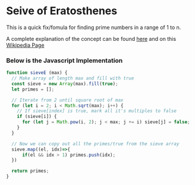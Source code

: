 # Seive of Eratosthenes

This is a quick fix/fomula for finding prime numbers in a range of 1 to n.

A complete explanation of the concept can be found [here](https://www.smartickmethod.com/blog/math/operations-and-algebraic-thinking/divisibility/prime-numbers-sieve-eratosthenes/) and on this [Wikipedia Page](https://en.wikipedia.org/wiki/Sieve_of_Eratosthenes)

### Below is the Javascript Implementation

```js
function sieveE (max) {
  // Make array of length max and fill with true
  const sieve = new Array(max).fill(true);
  let primes = [];

  // Iterate from 2 until square root of max
  for (let i = 2; i < Math.sqrt(max); i++) {
    // If sieve[index] is true, mark all it's multiples to false
    if (sieve[i]) {
      for (let j = Math.pow(i, 2); j < max; j += i) sieve[j] = false;
    }
  }  

  // Now we can copy out all the primes/true from the sieve array
  sieve.map((el, idx)=>{
      if(el && idx > 1) primes.push(idx);
  })

  return primes;
}
```